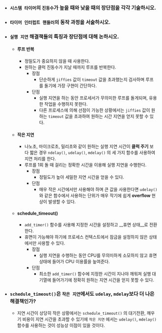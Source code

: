 - ### `시스템 타이머`의 `진동수`가 높을 때와 낮을 때의 장단점을 각각 기술하시오.

- ### `타이머 인터럽트 핸들러`의 동작 과정을 서술하시오.

- ### `실행 지연` 해결책들의 특징과 장단점에 대해 논하시오.
	- #### __루프 반복__
		- 정밀도가 중요하지 않을 때 사용한다.
		- 원하는 클럭 진동수가 지날 때까지 루프를 반복한다.
			- 장점
				- 단순하게 `jiffies` 값이 `timeout` 값을 초과했는지 검사하며 루프를 돌기에 가장 구현이 간단하다.
			- 단점
				- 실행 지연을 하는 동안 프로세서가 무의미한 루프를 돌게되며, 유용한 작업을 수행하지 못한다.
				- 다른 프로세스에 의해 선점이 가능한 상황에서는 `jiffies` 값이 원하는 `timeout` 값을 초과하여 원하는 시간 지연을 얻지 못할 수 있다. 
	
	- #### __작은 지연__
		- 나노초, 마이크로초, 밀리초와 같이 원하는 실행 지연 시간이 __클럭 주기__ 보다 짧은 경우 `ndelay()`, `udelay()`, `mdelay()` 의 세 가지 함수를 사용하여 지연 처리를 한다.
		- 루프를 1회 돌 때 걸리는 정확한 시간을 이용해 실행 지연을 수행한다.
			- 장점
				- 정밀도가 높아 세밀한 지연 시간을 얻을 수 있다.
			- 단점
				- 매우 작은 시간에서만 사용해야 하며 큰 값을 사용한다면 `udelay()` 와 같은 함수에서 사용하는 단위가 매우 작기에 쉽게 __overflow__ 현상이 발생할 수 있다.
	
	- #### __schedule_timeout()__
		- `add_timer()` 함수를 사용해 지정한 시간을 설정하고 __휴면 상태__로 전환한다.
		- 휴면이 가능해야 하기에 프로세스 컨텍스트에서 잠금을 설정하지 않은 상태에서만 사용할 수 있다.
			- 장점
				- 실행 지연을 수행하는 동안 CPU를 무의미하게 소모하지 않고 휴면 상태에 들어가 CPU 이용률을 높여준다.
			- 단점 
				- 최소한 `add_timer()` 함수에 지정한 시간이 지나야 깨워져 실행 대기열에 들어가기에 정확히 원하는 지연 시간을 얻지 못할 수 있다.
	
- ### `schedule_timeout()`은 `작은 지연`에서도 `udelay`, `mdelay`보다 더 나은 해결책인가?
	- 지연 시간이 상당히 작은 상황에서는 `schedule_timeout()` 의 대기전환, 깨우기 비용이 지연 시간을 초과할 수 있기에 `작은 지연` 에서는 `udelay()`, `mdelay()` 함수를 사용하는 것이 성능상 이점이 있을 것이다.